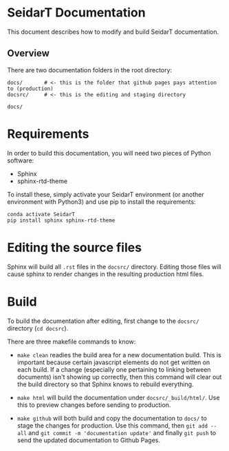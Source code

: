 # SeidarT Documentation

This document describes how to modify and build SeidarT documentation.

## Overview

There are two documentation folders in the root directory:

```
docs/       # <- this is the folder that github pages pays attention to (production)
docsrc/     # <- this is the editing and staging directory
```

`docs/` 

# Requirements

In order to build this documentation, you will need two pieces of Python software:

- Sphinx
- sphinx-rtd-theme

To install these, simply activate your SeidarT environment (or another environment with Python3) and use pip to install the requirements:

```
conda activate SeidarT
pip install sphinx sphinx-rtd-theme
```

# Editing the source files

Sphinx will build all `.rst` files in the `docsrc/` directory. Editing those files will cause sphinx to render changes in the resulting production html files.

# Build

To build the documentation after editing, first change to the `docsrc/` directory (`cd docsrc`).

There are three makefile commands to know:

- `make clean` readies the build area for a new documentation build. This is important because certain javascript elements do not get written on each build. If a change (especially one pertaining to linking between documents) isn't showing up correctly, then this command will clear out the build directory so that Sphinx knows to rebuild everything.

- `make html` will build the documentation under `docsrc/_build/html/`. Use this to preview changes before sending to production.

- `make github` will both build and copy the documentation to `docs/` to stage the changes for production. Use this command, then `git add --all` and `git commit -m 'documentation update'` and finally `git push` to send the updated documentation to Github Pages.
